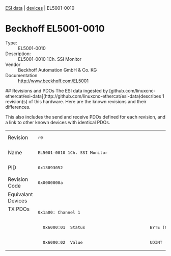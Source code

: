 <div class="nav"><a href="/esi-data">ESI data</a> | <a href="/esi-data/devices">devices</a> | EL5001-0010</div>

#  Beckhoff EL5001-0010

<dl>
  <dt>Type:</dt><dd>EL5001-0010</dd>
  <dt>Description:</dt><dd>EL5001-0010 1Ch. SSI Monitor</dd>
  <dt>Vendor</dt><dd>Beckhoff Automation GmbH & Co. KG</dd>
  <dt>Documentation</dt><dd><a href="http://www.beckhoff.com/EL5001">http://www.beckhoff.com/EL5001</a></dd>
</dl>
## Revisions and PDOs
The ESI data ingested by [github.com/linuxcnc-ethercat/esi-data](http://github.com/linuxcnc-ethercat/esi-data)describes 1 revision(s) of this hardware.  Here are the known revisions and their differences.

This also includes the send and receive PDOs defined for each revision, and a link to other known devices with identical PDOs.

<table>
<tr >
<td class="first">Revision</td>
<td ><pre>r0</pre></td>
</tr>
<tr >
<td class="first">Name</td>
<td ><pre>EL5001-0010 1Ch. SSI Monitor</pre></td>
</tr>
<tr >
<td class="first">PID</td>
<td ><pre>0x13893052</pre></td>
</tr>
<tr >
<td class="first">Revision Code</td>
<td ><pre>0x0000000a</pre></td>
</tr>
<tr >
<td class="first">Equivalant Devices</td>
<td ></td>
</tr>
<tr class="txpdo pdosection">
<td class="first" rowspan=3 valign=top>TX PDOs</td>
<td><pre>0x1a00: Channel 1</pre></td>
<td></td>
</tr>
<tr class="txpdo">
<td ><pre>  0x6000:01  Status                          BYTE (8 bits)</pre></td>
</tr>
<tr class="txpdo">
<td ><pre>  0x6000:02  Value                           UDINT (32 bits)</pre></td>
</tr>
</table>
